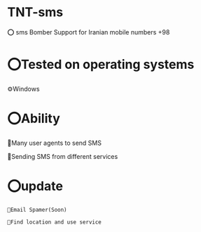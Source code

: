 # TNT-sms

⭕ sms Bomber Support for Iranian mobile numbers +98


# ⭕Tested on operating systems
  
  ⚙Windows
  
# ⭕Ability

  🔮Many user agents to send SMS
  
  🔮Sending SMS from different services

# ⭕update

    🎉Email Spamer(Soon)
  
    🎉Find location and use service
  
